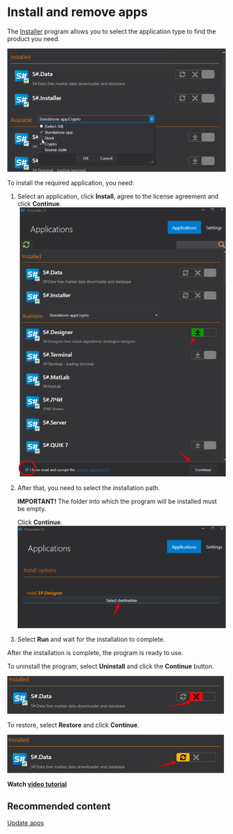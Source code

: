 # Install and remove apps

The [Installer](../installer.md) program allows you to select the application type to find the product you need.

![choose installer](../../images/choose_installer.png)

To install the required application, you need:

1. Select an application, click **Install**, agree to the license agreement and click **Continue**.![download installer](../../images/download_installer.png)
2. After that, you need to select the installation path. 

   **IMPORTANT\!** The folder into which the program will be installed must be empty. 

   Click **Continue**.![direction installer](../../images/direction_installer.png)
3. Select **Run** and wait for the installation to complete. 

After the installation is complete, the program is ready to use. 

To uninstall the program, select **Uninstall** and click the **Continue** button.

![del installer](../../images/del_installer.png)

To restore, select **Restore** and click **Continue**.

![repair installer](../../images/repair_installer.png)

**Watch [video tutorial](videos/install_and_remove_apps.md)**

## Recommended content

[Update apps](update_apps.md)
